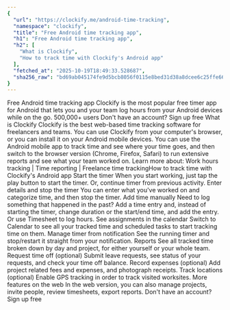 ```yaml
---
{
  "url": "https://clockify.me/android-time-tracking",
  "namespace": "clockify",
  "title": "Free Android time tracking app",
  "h1": "Free Android time tracking app",
  "h2": [
    "What is Clockify",
    "How to track time with Clockify's Android app"
  ],
  "fetched_at": "2025-10-19T18:49:33.528687",
  "sha256_raw": "bd69ab045174fe9d5bcb8056f0115e8bed31d38a8dcee6c25ffe66a21d7b7e2e"
}
---
```


Free Android time tracking app
Clockify is the most popular free timer app for Android that lets you and your team log hours from your Android devices while on the go.
500,000+ users
Don't have an account? Sign up free
What is Clockify
Clockify is the best web-based time tracking software for freelancers and teams.
You can use Clockify from your computer's browser, or you can install it on your Android mobile devices.
You can use the Android mobile app to track time and see where your time goes, and then switch to the browser version (Chrome, Firefox, Safari) to run extensive reports and see what your team worked on.
Learn more about: Work hours tracking | Time reporting | Freelance time trackingHow to track time with Clockify's Android app
Start the timer
When you start working, just tap the play button to start the timer. Or, continue timer from previous activity.
Enter details and stop the timer
You can enter what you've worked on and categorize time, and then stop the timer.
Add time manually
Need to log something that happened in the past? Add a time entry and, instead of starting the timer, change duration or the start/end time, and add the entry. Or use Timesheet to log hours.
See assignments in the calendar
Switch to Calendar to see all your tracked time and scheduled tasks to start tracking time on them.
Manage timer from notification
See the running timer and stop/restart it straight from your notification.
Reports
See all tracked time broken down by day and project, for either yourself or your whole team.
Request time off (optional)
Submit leave requests, see status of your requests, and check your time off balance.
Record expenses (optional)
Add project related fees and expenses, and photograph receipts.
Track locations (optional)
Enable GPS tracking in order to track visited worksites.
More features on the web
In the web version, you can also manage projects, invite people, review timesheets, export reports.
Don't have an account? Sign up free